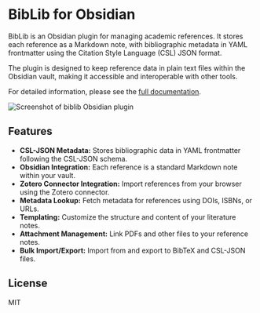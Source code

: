 # BibLib for Obsidian

BibLib is an Obsidian plugin for managing academic references. It stores each reference as a Markdown note, with bibliographic metadata in YAML frontmatter using the Citation Style Language (CSL) JSON format.

The plugin is designed to keep reference data in plain text files within the Obsidian vault, making it accessible and interoperable with other tools.

For detailed information, please see the [full documentation](https://callumalpass.github.io/obsidian-biblib).

![Screenshot of biblib Obsidian plugin](https://github.com/callumalpass/obsidian-biblib/blob/main/screenshots/create-lit-note.gif?raw=true)

## Features

*   **CSL-JSON Metadata:** Stores bibliographic data in YAML frontmatter following the CSL-JSON schema.
*   **Obsidian Integration:** Each reference is a standard Markdown note within your vault.
*   **Zotero Connector Integration:** Import references from your browser using the Zotero connector.
*   **Metadata Lookup:** Fetch metadata for references using DOIs, ISBNs, or URLs.
*   **Templating:** Customize the structure and content of your literature notes.
*   **Attachment Management:** Link PDFs and other files to your reference notes.
*   **Bulk Import/Export:** Import from and export to BibTeX and CSL-JSON files.

## License

MIT
